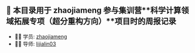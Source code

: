 ## 🚀 本目录用于 zhaojiameng 参与集训营**科学计算领域拓展专项（超分重构方向）**项目时的周报记录

- 👨‍💻 学员: [zhaojiameng](https://github.com/zhaojiameng)
- 👦🏻​ 导师: [lijialin03](https://github.com/lijialin03)
